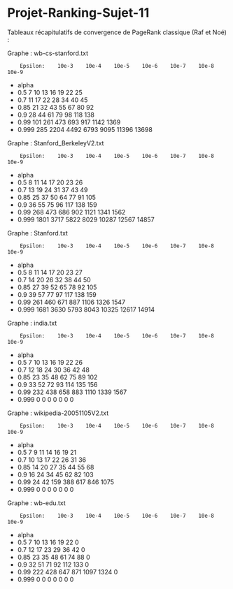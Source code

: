 # Projet-Ranking-Sujet-11


Tableaux récapitulatifs de convergence de PageRank classique (Raf et Noé) :

Graphe : wb-cs-stanford.txt

        Epsilon:    10e-3    10e-4    10e-5    10e-6    10e-7    10e-8    10e-9
- alpha              
- 0.5                 7        10       13       16       19       22       25
- 0.7                 11       17       22       28       34       40       45
- 0.85                21       32       43       55       67       80       92
- 0.9                 28       44       61       79       98       118      138
- 0.99                101      261      473      693      917      1142     1369
- 0.999               285      2204     4492     6793     9095     11396    13698




Graphe : Stanford_BerkeleyV2.txt

        Epsilon:    10e-3    10e-4    10e-5    10e-6    10e-7    10e-8    10e-9
- alpha              
- 0.5                 8        11       14       17       20       23       26
- 0.7                 13       19       24       31       37       43       49
- 0.85                25       37       50       64       77       91       105
- 0.9                 36       55       75       96       117      138      159
- 0.99                268      473      686      902      1121     1341     1562
- 0.999               1801     3717     5822     8029     10287    12567    14857




Graphe : Stanford.txt

        Epsilon:    10e-3    10e-4    10e-5    10e-6    10e-7    10e-8    10e-9
- alpha              
- 0.5                 8        11       14       17       20       23       27
- 0.7                 14       20       26       32       38       44       50
- 0.85                27       39       52       65       78       92       105
- 0.9                 39       57       77       97       117      138      159
- 0.99                261      460      671      887      1106     1326     1547
- 0.999               1681     3630     5793     8043     10325    12617    14914




Graphe : india.txt

        Epsilon:    10e-3    10e-4    10e-5    10e-6    10e-7    10e-8    10e-9
- alpha              
- 0.5                 7        10       13       16       19       22       26
- 0.7                 12       18       24       30       36       42       48
- 0.85                23       35       48       62       75       89       102
- 0.9                 33       52       72       93       114      135      156
- 0.99                232      438      658      883      1110     1339     1567
- 0.999               0        0        0        0        0        0        0





Graphe : wikipedia-20051105V2.txt

        Epsilon:    10e-3    10e-4    10e-5    10e-6    10e-7    10e-8    10e-9
- alpha              
- 0.5                 7        9        11       14       16       19       21
- 0.7                 10       13       17       22       26       31       36
- 0.85                14       20       27       35       44       55       68
- 0.9                 16       24       34       45       62       82       103
- 0.99                24       42       159      388      617      846      1075
- 0.999               0        0        0        0        0        0        0





Graphe : wb-edu.txt

        Epsilon:    10e-3    10e-4    10e-5    10e-6    10e-7    10e-8    10e-9
- alpha              
- 0.5                 7        10       13       16       19       22       0
- 0.7                 12       17       23       29       36       42       0
- 0.85                23       35       48       61       74       88       0
- 0.9                 32       51       71       92       112      133      0
- 0.99                222      428      647      871      1097     1324     0
- 0.999               0        0        0        0        0        0        0



